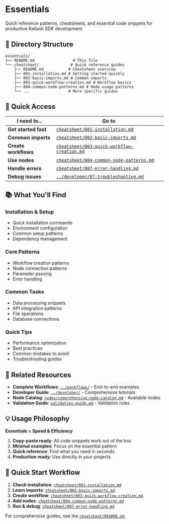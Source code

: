 # Essentials

Quick reference patterns, cheatsheets, and essential code snippets for productive Kailash SDK development.

## 📁 Directory Structure

```
essentials/
├── README.md                 # This file
└── cheatsheet/              # Quick reference guides
    ├── README.md           # Cheatsheet overview
    ├── 001-installation.md # Getting started quickly
    ├── 002-basic-imports.md # Common imports
    ├── 003-quick-workflow-creation.md # Workflow basics
    ├── 004-common-node-patterns.md # Node usage patterns
    └── ...                 # More specific guides
```

## 🚀 Quick Access

| **I need to...** | **Go to** |
|-------------------|-----------|
| **Get started fast** | [`cheatsheet/001-installation.md`](cheatsheet/001-installation.md) |
| **Common imports** | [`cheatsheet/002-basic-imports.md`](cheatsheet/002-basic-imports.md) |
| **Create workflows** | [`cheatsheet/003-quick-workflow-creation.md`](cheatsheet/003-quick-workflow-creation.md) |
| **Use nodes** | [`cheatsheet/004-common-node-patterns.md`](cheatsheet/004-common-node-patterns.md) |
| **Handle errors** | [`cheatsheet/007-error-handling.md`](cheatsheet/007-error-handling.md) |
| **Debug issues** | [`../developer/07-troubleshooting.md`](../developer/07-troubleshooting.md) |

## 📚 What You'll Find

### Installation & Setup
- Quick installation commands
- Environment configuration
- Common setup patterns
- Dependency management

### Core Patterns
- Workflow creation patterns
- Node connection patterns
- Parameter passing
- Error handling

### Common Tasks
- Data processing snippets
- API integration patterns
- File operations
- Database connections

### Quick Tips
- Performance optimization
- Best practices
- Common mistakes to avoid
- Troubleshooting guides

## 🔗 Related Resources

- **Complete Workflows**: [`../workflows/`](../workflows/) - End-to-end examples
- **Developer Guide**: [`../developer/`](../developer/) - Comprehensive tutorials
- **Node Catalog**: [`nodes/comprehensive-node-catalog.md`](../nodes/comprehensive-node-catalog.md) - Available nodes
- **Validation Guide**: [`validation-guide.md`](../validation-guide.md) - Validation rules

## 💡 Usage Philosophy

**Essentials = Speed & Efficiency**

1. **Copy-paste ready**: All code snippets work out of the box
2. **Minimal examples**: Focus on the essential pattern
3. **Quick reference**: Find what you need in seconds
4. **Production ready**: Use directly in your projects

## 🎯 Quick Start Workflow

1. **Check installation**: [`cheatsheet/001-installation.md`](cheatsheet/001-installation.md)
2. **Learn imports**: [`cheatsheet/002-basic-imports.md`](cheatsheet/002-basic-imports.md)
3. **Create workflow**: [`cheatsheet/003-quick-workflow-creation.md`](cheatsheet/003-quick-workflow-creation.md)
4. **Add nodes**: [`cheatsheet/004-common-node-patterns.md`](cheatsheet/004-common-node-patterns.md)
5. **Run & debug**: [`cheatsheet/007-error-handling.md`](cheatsheet/007-error-handling.md)

For comprehensive guides, see the [`cheatsheet/README.md`](cheatsheet/README.md).